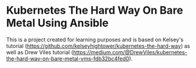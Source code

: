 # Kubernetes The Hard Way On Bare Metal Using Ansible


This is a project created for learning purposes and is based on Kelsey's tutorial (https://github.com/kelseyhightower/kubernetes-the-hard-way) as well as Drew Viles tutorial (https://medium.com/@DrewViles/kubernetes-the-hard-way-on-bare-metal-vms-fdb32bc4fed0).
